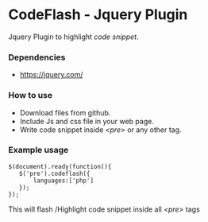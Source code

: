 # CodeFlash - Jquery Plugin
  Jquery Plugin to highlight  *code snippet*.
  
### Dependencies
 * https://jquery.com/
 
### How to use
 * Download files from github.
 * Include Js and css file in your web page.
 * Write code snippet inside *&lt;pre&gt;* or any other tag.

### Example usage
<link rel="stylesheet" type="text/css" href="css/codeflash.css">
<script src="js/codeflash.js"></script>

    $(document).ready(function(){
       $('pre').codeflash({
           languages:['php']
       });
    });

This will flash /Highlight  code snippet inside all *&lt;pre&gt;* tags
